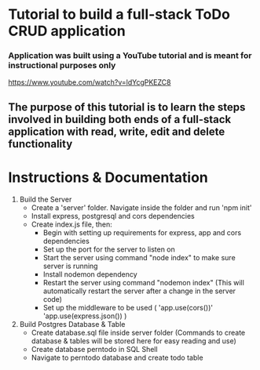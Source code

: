 # Tutorial to build a full-stack ToDo CRUD application

### Application was built using a YouTube tutorial and is meant for instructional purposes only
https://www.youtube.com/watch?v=ldYcgPKEZC8

## The purpose of this tutorial is to learn the steps involved in building both ends of a full-stack application with read, write, edit and delete functionality

# Instructions & Documentation
 1. Build the Server
    - Create a 'server' folder. Navigate inside the folder and run 'npm init'
    - Install express, postgresql and cors dependencies
    - Create index.js file, then:
       - Begin with setting up requirements for express, app and cors dependencies
       - Set up the port for the server to listen on
       - Start the server using command "node index" to make sure server is running
       - Install nodemon dependency
       - Restart the server using command "nodemon index" (This will automatically restart the server after a change in the server code)
       - Set up the middleware to be used (
            'app.use(cors())'
            'app.use(express.json())
        )
 2. Build Postgres Database & Table
    - Create database.sql file inside server folder (Commands to create database & tables will be stored here for easy reading and use)
    - Create database perntodo in SQL Shell
    - Navigate to perntodo database and create todo table
    